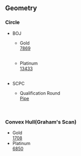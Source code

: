 ## Geometry

### Circle
* BOJ<br>
  - Gold<br>
  [7869](https://www.acmicpc.net/problem/7869)<br><br>
  
  - Platinum<br>
  [13433](https://www.acmicpc.net/problem/13433)<br><br>
  
* SCPC<br>
  - Qualification Round<br>
  [Pipe](https://www.codeground.org/practice/practiceProblemViewNew)<br><br><br>
  
  
### Convex Hull(Graham's Scan)<br>  
  - Gold<br>
  [1708](https://www.acmicpc.net/problem/1708)<br>
  - Platinum<br>
  [6850](https://www.acmicpc.net/problem/6850)<br>
  
